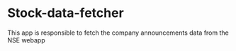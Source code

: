 # Stock-data-fetcher
This app is responsible to fetch the company announcements data from the NSE webapp
